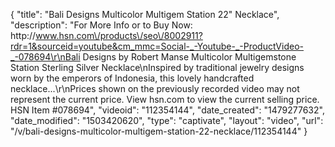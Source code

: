 {
    "title": "Bali Designs Multicolor Multigem Station 22\" Necklace",
    "description": "For More Info or to Buy Now: http:\/\/www.hsn.com\/products\/seo\/8002911?rdr=1&sourceid=youtube&cm_mmc=Social-_-Youtube-_-ProductVideo-_-078694\r\nBali Designs by Robert Manse Multicolor Multigemstone Station Sterling Silver Necklace\nInspired by traditional jewelry designs worn by the emperors of Indonesia, this lovely handcrafted necklace...\r\nPrices shown on the previously recorded video may not represent the current price.  View hsn.com to view the current selling price. HSN Item #078694",
    "videoid": "112354144",
    "date_created": "1479277632",
    "date_modified": "1503420620",
    "type": "captivate",
    "layout": "video",
    "url": "\/v\/bali-designs-multicolor-multigem-station-22-necklace\/112354144"
}